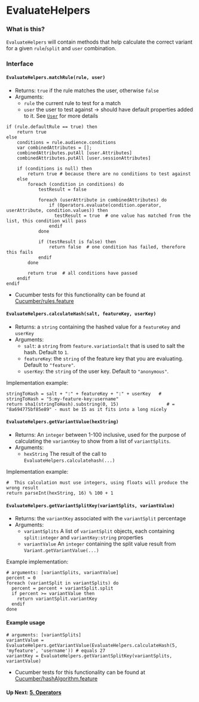 # EvaluateHelpers
### What is this?
`EvaluateHelpers` will contain methods that help calculate the correct variant for a given `rule`/`split` and `user` combination.


### Interface

#### `EvaluateHelpers.matchRule(rule, user)`
- Returns: `true` if the rule matches the user, otherwise `false`
- Arguments:
  - `rule` the current rule to test for a match
  - `user` the user to test against -> should have default properties added to it. See [`User`](./objects/User.md) for more details
                                                   
```
if (rule.defaultRule == true) then
    return true
else
    conditions = rule.audience.conditions
    var combinedAttributes = [];
    combinedAttributes.putAll [user.Attributes]
    combinedAttributes.putAll [user.sessionAttributes]
    
    if (conditions is null) then
        return true # because there are no conditions to test against
    else
        foreach (condition in conditions) do
            testResult = false
            
            foreach (userAttribute in combinedAttributes) do
                if (Operators.evaluate(condition.operator, userAttribute, condition.values)) then
                  testResult = true  # one value has matched from the list, this condition will pass
                endif   
            done
            
            if (testResult is false) then
                return false  # one condition has failed, therefore this fails
            endif
        done
        
        return true  # all conditions have passed
    endif
endif
```

- Cucumber tests for this functionality can be found at [Cucumber/rules.feature](../Cucumber/rules.feature)

#### `EvaluateHelpers.calculateHash(salt, featureKey, userKey)`
- Returns: a `string` containing the hashed value for a `featureKey` and `userKey`
- Arguments:
  - `salt`: a `string` from `feature.variationSalt` that is used to salt the hash. Default to `1`.
  - `featureKey`: the `string` of the feature key that you are evaluating. Default to `"feature"`.
  - `userKey`: the `string` of the user key. Default to `"anonymous"`.
  
Implementation example:
```
stringToHash = salt + ":" + featureKey + ":" + userKey   # stringToHash = "5:my-feature-key:username"
return sha1(stringToHash).substring(0, 15)                  # = "8a694775bf85e89" - must be 15 as it fits into a long nicely
```
#### `EvaluateHelpers.getVariantValue(hexString)`
- Returns: An `integer` between 1-100 inclusive, used for the purpose of calculating the `variantKey` to show from a list of `variantSplits`.
- Arguments: 
  - `hexString` The result of the call to `EvaluateHelpers.calculatehash(...)`

Implementation example:
```
#  This calculation must use integers, using floats will produce the wrong result
return parseInt(hexString, 16) % 100 + 1     
```

#### `EvaluateHelpers.getVariantSplitKey(variantSplits, variantValue)`
- Returns: the `variantKey` associated with the `variantSplit` percentage
- Arguments:
  - `variantSplits` A list of `variantSplit` objects, each containing `split:integer` and `variantKey:string` properties
  - `variantValue` An `integer` containing the split value result from `Variant.getVariantValue(...)`

Example implementation:
```
# arguments: [variantSplits, variantValue]
percent = 0
foreach (variantSplit in variantSplits) do
  percent = percent + variantSplit.split
  if percent >= variantValue then 
    return variantSplit.variantKey
  endif
done
```

#### Example usage
```
# arguments: [variantSplits]
variantValue = EvaluateHelpers.getVariantValue(EvaluateHelpers.calculateHash(5, 'myfeature', 'username')) # equals 27
variantKey = EvaluateHelpers.getVariantSplitKey(variantSplits, variantValue)
```

- Cucumber tests for this functionality can be found at [Cucumber/hashAlgorithm.feature](../Cucumber/hashAlgorithm.feature)

#### Up Next: [5. Operators](./5.Operators.md)
